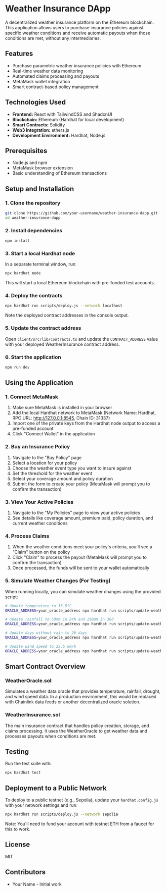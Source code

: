 # Weather Insurance DApp

A decentralized weather insurance platform on the Ethereum blockchain. This application allows users to purchase insurance policies against specific weather conditions and receive automatic payouts when those conditions are met, without any intermediaries.

## Features

- Purchase parametric weather insurance policies with Ethereum
- Real-time weather data monitoring
- Automated claims processing and payouts
- MetaMask wallet integration
- Smart contract-based policy management

## Technologies Used

- **Frontend:** React with TailwindCSS and ShadcnUI
- **Blockchain:** Ethereum (Hardhat for local development)
- **Smart Contracts:** Solidity
- **Web3 Integration:** ethers.js
- **Development Environment:** Hardhat, Node.js

## Prerequisites

- Node.js and npm
- MetaMask browser extension
- Basic understanding of Ethereum transactions

## Setup and Installation

### 1. Clone the repository

```bash
git clone https://github.com/your-username/weather-insurance-dapp.git
cd weather-insurance-dapp
```

### 2. Install dependencies

```bash
npm install
```

### 3. Start a local Hardhat node

In a separate terminal window, run:

```bash
npx hardhat node
```

This will start a local Ethereum blockchain with pre-funded test accounts.

### 4. Deploy the contracts

```bash
npx hardhat run scripts/deploy.js --network localhost
```

Note the deployed contract addresses in the console output.

### 5. Update the contract address

Open `client/src/lib/contracts.ts` and update the `CONTRACT_ADDRESS` value with your deployed WeatherInsurance contract address.

### 6. Start the application

```bash
npm run dev
```

## Using the Application

### 1. Connect MetaMask

1. Make sure MetaMask is installed in your browser
2. Add the local Hardhat network to MetaMask (Network Name: Hardhat, RPC URL: http://127.0.0.1:8545, Chain ID: 31337)
3. Import one of the private keys from the Hardhat node output to access a pre-funded account
4. Click "Connect Wallet" in the application

### 2. Buy an Insurance Policy

1. Navigate to the "Buy Policy" page
2. Select a location for your policy
3. Choose the weather event type you want to insure against
4. Set the threshold for the weather event
5. Select your coverage amount and policy duration
6. Submit the form to create your policy (MetaMask will prompt you to confirm the transaction)

### 3. View Your Active Policies

1. Navigate to the "My Policies" page to view your active policies
2. See details like coverage amount, premium paid, policy duration, and current weather conditions

### 4. Process Claims

1. When the weather conditions meet your policy's criteria, you'll see a "Claim" button on the policy
2. Click "Claim" to process the payout (MetaMask will prompt you to confirm the transaction)
3. Once processed, the funds will be sent to your wallet automatically

### 5. Simulate Weather Changes (For Testing)

When running locally, you can simulate weather changes using the provided script:

```bash
# Update temperature to 35.5°C
ORACLE_ADDRESS=your_oracle_address npx hardhat run scripts/update-weather.js --network localhost temp 35.5

# Update rainfall to 50mm in 24h and 150mm in 30d
ORACLE_ADDRESS=your_oracle_address npx hardhat run scripts/update-weather.js --network localhost rain 50 150

# Update days without rain to 20 days
ORACLE_ADDRESS=your_oracle_address npx hardhat run scripts/update-weather.js --network localhost drought 20

# Update wind speed to 25.5 km/h
ORACLE_ADDRESS=your_oracle_address npx hardhat run scripts/update-weather.js --network localhost wind 25.5
```

## Smart Contract Overview

### WeatherOracle.sol

Simulates a weather data oracle that provides temperature, rainfall, drought, and wind speed data. In a production environment, this would be replaced with Chainlink data feeds or another decentralized oracle solution.

### WeatherInsurance.sol

The main insurance contract that handles policy creation, storage, and claims processing. It uses the WeatherOracle to get weather data and processes payouts when conditions are met.

## Testing

Run the test suite with:

```bash
npx hardhat test
```

## Deployment to a Public Network

To deploy to a public testnet (e.g., Sepolia), update your `hardhat.config.js` with your network settings and run:

```bash
npx hardhat run scripts/deploy.js --network sepolia
```

Note: You'll need to fund your account with testnet ETH from a faucet for this to work.

## License

MIT

## Contributors

- Your Name - Initial work